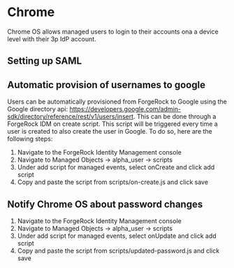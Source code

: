 # Chrome

Chrome OS allows managed users to login to their accounts ona a device level with their 3p IdP account. 

## Setting up SAML



## Automatic provision of usernames to google

Users can be automatically provisioned from ForgeRock to Google using the Google directory api: https://developers.google.com/admin-sdk/directory/reference/rest/v1/users/insert. This can be done through a ForgeRock IDM on create script. This script will be triggered every time a user is created to also create the user in Google. To do so, here are the following steps:

1) Navigate to the ForgeRock Identity Management console
2) Navigate to Managed Objects -> alpha_user -> scripts
3) Under add script for managed events, select onCreate and click add script
4) Copy and paste the script from scripts/on-create.js and click save

## Notify Chrome OS about password changes

1) Navigate to the ForgeRock Identity Management console
2) Navigate to Managed Objects -> alpha_user -> scripts
3) Under add script for managed events, select onUpdate and click add script
4) Copy and paste the script from scripts/updated-password.js and click save
